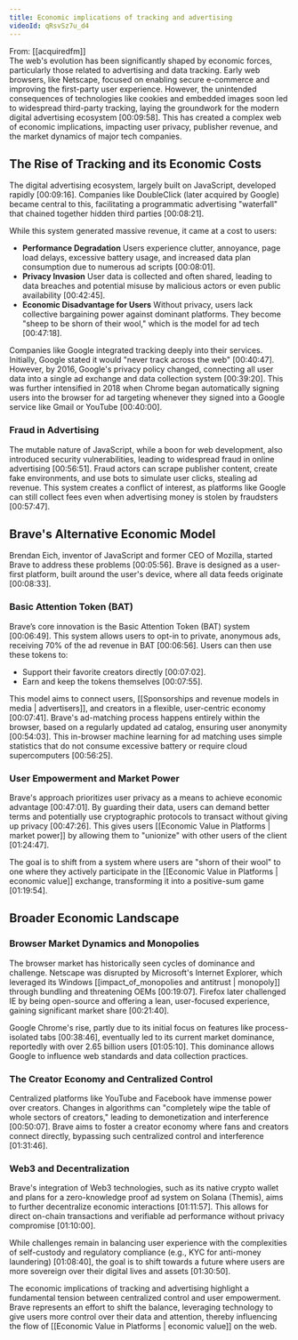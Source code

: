 ```yaml
---
title: Economic implications of tracking and advertising
videoId: qRsvSz7u_d4
---
```


From: [[acquiredfm]] <br/> 
The web's evolution has been significantly shaped by economic forces, particularly those related to advertising and data tracking. Early web browsers, like Netscape, focused on enabling secure e-commerce and improving the first-party user experience. However, the unintended consequences of technologies like cookies and embedded images soon led to widespread third-party tracking, laying the groundwork for the modern digital advertising ecosystem <a class="yt-timestamp" data-t="00:09:58">[00:09:58]</a>. This has created a complex web of economic implications, impacting user privacy, publisher revenue, and the market dynamics of major tech companies.

## The Rise of Tracking and its Economic Costs

The digital advertising ecosystem, largely built on JavaScript, developed rapidly <a class="yt-timestamp" data-t="00:09:16">[00:09:16]</a>. Companies like DoubleClick (later acquired by Google) became central to this, facilitating a programmatic advertising "waterfall" that chained together hidden third parties <a class="yt-timestamp" data-t="00:08:21">[00:08:21]</a>.

While this system generated massive revenue, it came at a cost to users:
*   **Performance Degradation** Users experience clutter, annoyance, page load delays, excessive battery usage, and increased data plan consumption due to numerous ad scripts <a class="yt-timestamp" data-t="00:08:01">[00:08:01]</a>.
*   **Privacy Invasion** User data is collected and often shared, leading to data breaches and potential misuse by malicious actors or even public availability <a class="yt-timestamp" data-t="00:42:45">[00:42:45]</a>.
*   **Economic Disadvantage for Users** Without privacy, users lack collective bargaining power against dominant platforms. They become "sheep to be shorn of their wool," which is the model for ad tech <a class="yt-timestamp" data-t="00:47:18">[00:47:18]</a>.

Companies like Google integrated tracking deeply into their services. Initially, Google stated it would "never track across the web" <a class="yt-timestamp" data-t="00:40:47">[00:40:47]</a>. However, by 2016, Google's privacy policy changed, connecting all user data into a single ad exchange and data collection system <a class="yt-timestamp" data-t="00:39:20">[00:39:20]</a>. This was further intensified in 2018 when Chrome began automatically signing users into the browser for ad targeting whenever they signed into a Google service like Gmail or YouTube <a class="yt-timestamp" data-t="00:40:00">[00:40:00]</a>.

### Fraud in Advertising
The mutable nature of JavaScript, while a boon for web development, also introduced security vulnerabilities, leading to widespread fraud in online advertising <a class="yt-timestamp" data-t="00:56:51">[00:56:51]</a>. Fraud actors can scrape publisher content, create fake environments, and use bots to simulate user clicks, stealing ad revenue. This system creates a conflict of interest, as platforms like Google can still collect fees even when advertising money is stolen by fraudsters <a class="yt-timestamp" data-t="00:57:47">[00:57:47]</a>.

## Brave's Alternative Economic Model

Brendan Eich, inventor of JavaScript and former CEO of Mozilla, started Brave to address these problems <a class="yt-timestamp" data-t="00:05:56">[00:05:56]</a>. Brave is designed as a user-first platform, built around the user's device, where all data feeds originate <a class="yt-timestamp" data-t="00:08:33">[00:08:33]</a>.

### Basic Attention Token (BAT)
Brave’s core innovation is the Basic Attention Token (BAT) system <a class="yt-timestamp" data-t="00:06:49">[00:06:49]</a>. This system allows users to opt-in to private, anonymous ads, receiving 70% of the ad revenue in BAT <a class="yt-timestamp" data-t="00:06:56">[00:06:56]</a>. Users can then use these tokens to:
*   Support their favorite creators directly <a class="yt-timestamp" data-t="00:07:02">[00:07:02]</a>.
*   Earn and keep the tokens themselves <a class="yt-timestamp" data-t="00:07:55">[00:07:55]</a>.

This model aims to connect users, [[Sponsorships and revenue models in media | advertisers]], and creators in a flexible, user-centric economy <a class="yt-timestamp" data-t="00:07:41">[00:07:41]</a>. Brave's ad-matching process happens entirely within the browser, based on a regularly updated ad catalog, ensuring user anonymity <a class="yt-timestamp" data-t="00:54:03">[00:54:03]</a>. This in-browser machine learning for ad matching uses simple statistics that do not consume excessive battery or require cloud supercomputers <a class="yt-timestamp" data-t="00:56:25">[00:56:25]</a>.

### User Empowerment and Market Power
Brave's approach prioritizes user privacy as a means to achieve economic advantage <a class="yt-timestamp" data-t="00:47:01">[00:47:01]</a>. By guarding their data, users can demand better terms and potentially use cryptographic protocols to transact without giving up privacy <a class="yt-timestamp" data-t="00:47:26">[00:47:26]</a>. This gives users [[Economic Value in Platforms | market power]] by allowing them to "unionize" with other users of the client <a class="yt-timestamp" data-t="01:24:47">[01:24:47]</a>.

The goal is to shift from a system where users are "shorn of their wool" to one where they actively participate in the [[Economic Value in Platforms | economic value]] exchange, transforming it into a positive-sum game <a class="yt-timestamp" data-t="01:19:54">[01:19:54]</a>.

## Broader Economic Landscape

### Browser Market Dynamics and Monopolies
The browser market has historically seen cycles of dominance and challenge. Netscape was disrupted by Microsoft's Internet Explorer, which leveraged its Windows [[impact_of_monopolies and antitrust | monopoly]] through bundling and threatening OEMs <a class="yt-timestamp" data-t="00:19:07">[00:19:07]</a>. Firefox later challenged IE by being open-source and offering a lean, user-focused experience, gaining significant market share <a class="yt-timestamp" data-t="00:21:40">[00:21:40]</a>.

Google Chrome's rise, partly due to its initial focus on features like process-isolated tabs <a class="yt-timestamp" data-t="00:38:46">[00:38:46]</a>, eventually led to its current market dominance, reportedly with over 2.65 billion users <a class="yt-timestamp" data-t="01:05:10">[01:05:10]</a>. This dominance allows Google to influence web standards and data collection practices.

### The Creator Economy and Centralized Control
Centralized platforms like YouTube and Facebook have immense power over creators. Changes in algorithms can "completely wipe the table of whole sectors of creators," leading to demonetization and interference <a class="yt-timestamp" data-t="00:50:07">[00:50:07]</a>. Brave aims to foster a creator economy where fans and creators connect directly, bypassing such centralized control and interference <a class="yt-timestamp" data-t="01:31:46">[01:31:46]</a>.

### Web3 and Decentralization
Brave's integration of Web3 technologies, such as its native crypto wallet and plans for a zero-knowledge proof ad system on Solana (Themis), aims to further decentralize economic interactions <a class="yt-timestamp" data-t="01:11:57">[01:11:57]</a>. This allows for direct on-chain transactions and verifiable ad performance without privacy compromise <a class="yt-timestamp" data-t="01:10:00">[01:10:00]</a>.

While challenges remain in balancing user experience with the complexities of self-custody and regulatory compliance (e.g., KYC for anti-money laundering) <a class="yt-timestamp" data-t="01:08:40">[01:08:40]</a>, the goal is to shift towards a future where users are more sovereign over their digital lives and assets <a class="yt-timestamp" data-t="01:30:50">[01:30:50]</a>.

The economic implications of tracking and advertising highlight a fundamental tension between centralized control and user empowerment. Brave represents an effort to shift the balance, leveraging technology to give users more control over their data and attention, thereby influencing the flow of [[Economic Value in Platforms | economic value]] on the web.